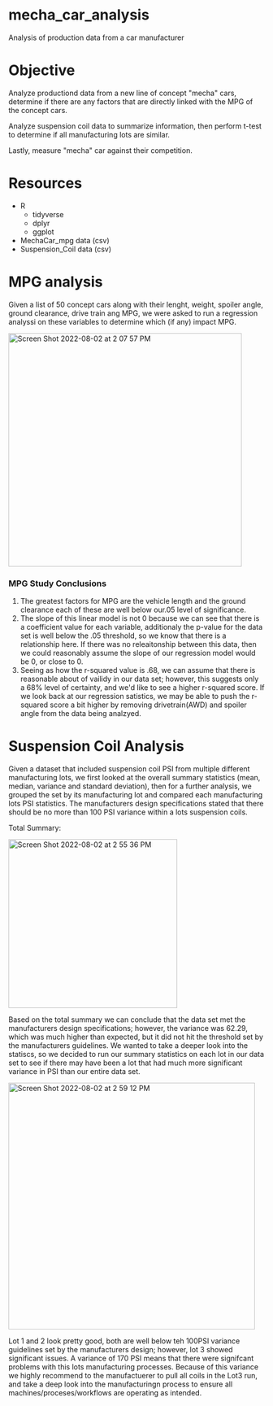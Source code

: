 # mecha_car_analysis
Analysis of production data from a car manufacturer

# Objective
Analyze productiond data from a new line of concept "mecha" cars, determine if there are any factors that are directly linked with the MPG of the concept cars.  

Analyze suspension coil data to summarize information, then perform t-test to determine if all manufacturing lots are similar. 

Lastly, measure "mecha" car against their competition.

# Resources
- R
  - tidyverse
  - dplyr
  - ggplot
- MechaCar_mpg data (csv)
- Suspension_Coil data (csv)


# MPG analysis

Given a list of 50 concept cars along with their lenght, weight, spoiler angle, ground clearance, drive train ang MPG, we were asked to run a regression analyssi on these variables to determine which (if any) impact MPG. 

<img width="459" alt="Screen Shot 2022-08-02 at 2 07 57 PM" src="https://user-images.githubusercontent.com/6634774/182445847-901de665-673a-4604-aebc-430079d4b706.png">

### MPG Study Conclusions
1. The greatest factors for MPG are the vehicle length and the ground clearance each of these are well below our.05 level of significance.
2. The slope of this linear model is not 0 because we can see that there is a coefficient value for each variable, additionaly the p-value for the data set is well below the .05 threshold, so we know that there is a relationship here.  If there was no releaitonship between this data, then we could reasonably assume the slope of our regression model would be 0, or close to 0.
3. Seeing as how the r-squared value is .68, we can assume that there is reasonable about of vailidy in our data set; however, this suggests only a 68% level of certainty, and we'd like to see a higher r-squared score.  If we look back at our regression satistics, we may be able to push the r-squared score a bit higher by removing drivetrain(AWD) and spoiler angle from the data being analzyed.


# Suspension Coil Analysis

Given a dataset that included suspension coil PSI from multiple different manufacturing lots, we first looked at the overall summary statistics (mean, median, variance and standard deviation), then for a further analysis, we grouped the set by its manufacturing lot and compared each manufacturing lots PSI statistics.  The manufacturers design specifications stated that there should be no more than 100 PSI variance within a lots suspension coils.

Total Summary:

<img width="332" alt="Screen Shot 2022-08-02 at 2 55 36 PM" src="https://user-images.githubusercontent.com/6634774/182452072-e9336dbe-d737-4e05-b41a-e3508e949a46.png">

Based on the total summary we can conclude that the data set met the manufacturers design specifications; however, the variance was 62.29, which was much higher than expected, but it did not hit the threshold set by the manufacturers guidelines.  We wanted to take a deeper look into the statiscs, so we decided to run our summary statistics on each lot in our data set to see if there may have been a lot that had much more significant variance in PSI than our entire data set.

<img width="485" alt="Screen Shot 2022-08-02 at 2 59 12 PM" src="https://user-images.githubusercontent.com/6634774/182452653-ed6184b1-a932-43a4-aeb7-9079d12052cb.png">

Lot 1 and 2 look pretty good, both are well below teh 100PSI variance guidelines set by the manufacturers design; however, lot 3 showed significant issues.  A variance of 170 PSI means that there were signifcant problems with this lots manufacturing processes.  Because of this variance we highly recommend to the manufactuerer to pull all coils in the Lot3 run, and take a deep look into the manufacturingn process to ensure all machines/proceses/workflows are operating as intended.

